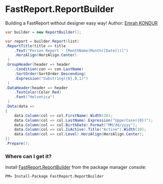 # FastReport.ReportBuilder
Building a FastReport without designer easy way!
Author: [Emrah KONDUR](https://github.com/ekondur)
```csharp
var builder = new ReportBuilder();

var report = builder.Report(list)
.ReportTitle(title => title
    .Text("Person Report - [MonthName(Month([Date]))]")
    .HorzAlign(HorzAlign.Center)
 )
.GroupHeader(header => header
    .Condition(con => con.LastName)
    .SortOrder(SortOrder.Descending)
    .Expression("Substring({0},0,1)")
 )
.DataHeader(header => header
    .TextColor(Color.Red)
    .Font("Helvetica")
 )
.Data(data =>
{
    data.Column(col => col.FirstName).Width(20);
    data.Column(col => col.LastName).Expression("UpperCase({0})");
    data.Column(col => col.BirthDate).Format("MM/dd/yyyy");
    data.Column(col => col.IsActive).Title("Active").Width(10);
    data.Column(col => col.Level).HorzAlign(HorzAlign.Center);
})
.Prepare();
```

### Where can I get it?
Install [FastReport.ReportBuilder](https://www.nuget.org/packages/FastReport.ReportBuilder/) from the package manager console:

```
PM> Install-Package FastReport.ReportBuilder
```